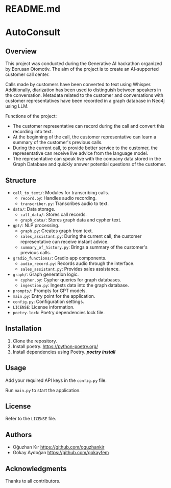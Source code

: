 # README.md

# AutoConsult

## Overview
This project was conducted during the Generative AI hackathon organized by Borusan Otomotiv. The aim of the project is to create an AI-supported customer call center.

Calls made by customers have been converted to text using Whisper. Additionally, diarization has been used to distinguish between speakers in the conversation. Metadata related to the customer and conversations with customer representatives have been recorded in a graph database in Neo4j using LLM.

Functions of the project:
- The customer representative can record during the call and convert this recording into text.
- At the beginning of the call, the customer representative can learn a summary of the customer's previous calls.
- During the current call, to provide better service to the customer, the representative can receive live advice from the language model.
- The representative can speak live with the company data stored in the Graph Database and quickly answer potential questions of the customer.

## Structure
- `call_to_text/`: Modules for transcribing calls.
  - `record.py`: Handles audio recording.
  - `transcriber.py`: Transcribes audio to text.
- `data/`: Data storage.
  - `call_data/`: Stores call records.
  - `graph_data/`: Stores graph data and cypher text.
- `gpt/`: NLP processing.
  - `graph.py`: Creates graph from text.
  - `sales_assistant.py`: During the current call, the customer representative can receive instant advice.
  - `summary_of_history.py`: Brings a summary of the customer's previous calls.
- `gradio_functions/`: Gradio app components.
  - `audio_record.py`: Records audio through the interface.
  - `sales_assistant.py`: Provides sales assistance.
- `graph/`: Graph generation logic.
  - `cypher.py`: Cypher queries for graph databases.
  - `ingestion.py`: Ingests data into the graph database.
- `prompts/`: Prompts for GPT models.
- `main.py`: Entry point for the application.
- `config.py`: Configuration settings.
- `LICENSE`: License information.
- `poetry.lock`: Poetry dependencies lock file.

## Installation
1. Clone the repository.
2. Install poetry. https://python-poetry.org/
3. Install dependencies using Poetry. ***poetry install***


## Usage
Add your required API keys in the `config.py` file. 

Run `main.py` to start the application.

## License
Refer to the `LICENSE` file.


## Authors
- Oğuzhan Kır https://github.com/oguzhankir
- Gökay Aydoğan https://github.com/gokayfem

## Acknowledgments
Thanks to all contributors.
